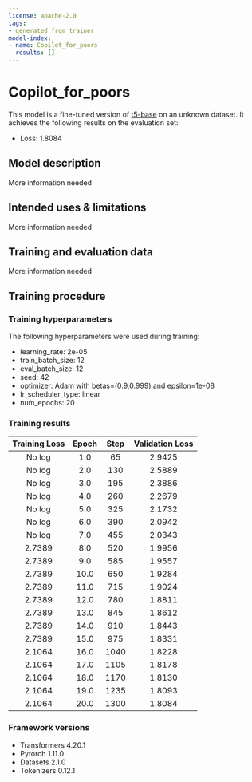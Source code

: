 ```yaml
---
license: apache-2.0
tags:
- generated_from_trainer
model-index:
- name: Copilot_for_poors
  results: []
---
```


<!-- This model card has been generated automatically according to the information the Trainer had access to. You
should probably proofread and complete it, then remove this comment. -->

# Copilot_for_poors

This model is a fine-tuned version of [t5-base](https://huggingface.co/t5-base) on an unknown dataset.
It achieves the following results on the evaluation set:
- Loss: 1.8084

## Model description

More information needed

## Intended uses & limitations

More information needed

## Training and evaluation data

More information needed

## Training procedure

### Training hyperparameters

The following hyperparameters were used during training:
- learning_rate: 2e-05
- train_batch_size: 12
- eval_batch_size: 12
- seed: 42
- optimizer: Adam with betas=(0.9,0.999) and epsilon=1e-08
- lr_scheduler_type: linear
- num_epochs: 20

### Training results

| Training Loss | Epoch | Step | Validation Loss |
|:-------------:|:-----:|:----:|:---------------:|
| No log        | 1.0   | 65   | 2.9425          |
| No log        | 2.0   | 130  | 2.5889          |
| No log        | 3.0   | 195  | 2.3886          |
| No log        | 4.0   | 260  | 2.2679          |
| No log        | 5.0   | 325  | 2.1732          |
| No log        | 6.0   | 390  | 2.0942          |
| No log        | 7.0   | 455  | 2.0343          |
| 2.7389        | 8.0   | 520  | 1.9956          |
| 2.7389        | 9.0   | 585  | 1.9557          |
| 2.7389        | 10.0  | 650  | 1.9284          |
| 2.7389        | 11.0  | 715  | 1.9024          |
| 2.7389        | 12.0  | 780  | 1.8811          |
| 2.7389        | 13.0  | 845  | 1.8612          |
| 2.7389        | 14.0  | 910  | 1.8443          |
| 2.7389        | 15.0  | 975  | 1.8331          |
| 2.1064        | 16.0  | 1040 | 1.8228          |
| 2.1064        | 17.0  | 1105 | 1.8178          |
| 2.1064        | 18.0  | 1170 | 1.8130          |
| 2.1064        | 19.0  | 1235 | 1.8093          |
| 2.1064        | 20.0  | 1300 | 1.8084          |


### Framework versions

- Transformers 4.20.1
- Pytorch 1.11.0
- Datasets 2.1.0
- Tokenizers 0.12.1
